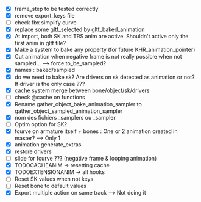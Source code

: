 - [X] frame_step to be tested correctly
- [X] remove export_keys file
- [ ] check fbx simplify curve
- [X] replace some gltf_selected by gltf_baked_animation
- [X] At import, both SK and TRS anim are active. Shouldn't active only the first anim in gltf file?
- [X] Make a system to bake any property (for future KHR_animation_pointer)
- [X] Cut animation when negative frame is not really possible when not sampled... --> force to_be_sampled?
- [X] names : baked/sampled
- [X] do we need to bake sk? Are drivers on sk detected as animation or not? If driver is the only case ???
- [X] cache system merge between bone/object/sk/drivers
- [ ] check @cache on functions
- [X] Rename gather_object_bake_animation_sampler to gather_object_sampled_animation_sampler
- [X] nom des fichiers _samplers ou _sampler
- [ ] Optim option for SK?
- [X] fcurve on armature itself + bones : One or 2 animation created in master? --> Only 1
- [X] animation generate_extras
- [X] restore drivers
- [ ] slide for fcurve ??? (negative frame & looping animation)
- [X] TODOCACHEANIM -> resetting cache
- [X] TODOEXTENSIONANIM -> all hooks
- [ ] Reset SK values when not keys
- [ ] Reset bone to default values
- [X] Export multiple action on same track --> Not doing it
